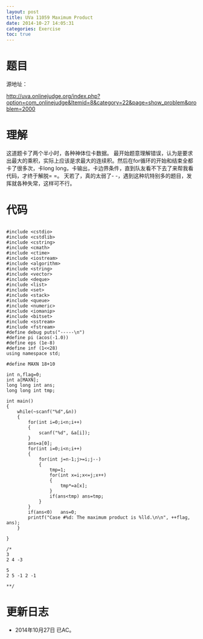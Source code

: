 ```yaml
---
layout: post
title: UVa 11059 Maximum Product
date: 2014-10-27 14:05:31
categories: Exercise
toc: true
---
```

# 题目
源地址：

http://uva.onlinejudge.org/index.php?option=com_onlinejudge&Itemid=8&category=22&page=show_problem&problem=2000

# 理解
这道题卡了两个半小时，各种神体位卡数据。
最开始题意理解错误，认为是要求出最大的乘积，实际上应该是求最大的连续积。然后在for循环的开始和结束全都卡了很多次，卡long long，卡输出，卡边界条件，直到队友看不下去了来帮我看代码，才终于解脱= =。
天若了，真的太弱了- -，遇到这种坑特别多的题目，发挥就各种失常，这样可不行。

<!-- more -->

# 代码

```

#include <cstdio>
#include <cstdlib>
#include <cstring>
#include <cmath>
#include <ctime>
#include <iostream>
#include <algorithm>
#include <string>
#include <vector>
#include <deque>
#include <list>
#include <set>
#include <stack>
#include <queue>
#include <numeric>
#include <iomanip>
#include <bitset>
#include <sstream>
#include <fstream>
#define debug puts("-----\n")
#define pi (acos(-1.0))
#define eps (1e-8)
#define inf (1<<28)
using namespace std;

#define MAXN 18+10

int n,flag=0;
int a[MAXN];
long long int ans;
long long int tmp;

int main()
{
    while(~scanf("%d",&n))
    {
        for(int i=0;i<n;i++)
        {
            scanf("%d", &a[i]);
        }
        ans=a[0];
        for(int i=0;i<n;i++)
        {
            for(int j=n-1;j>=i;j--)
            {
                tmp=1;
                for(int x=i;x<=j;x++)
                {
                    tmp*=a[x];
                }
                if(ans<tmp) ans=tmp;
            }
        }
        if(ans<0)   ans=0;
        printf("Case #%d: The maximum product is %lld.\n\n", ++flag, ans);
    }

}

/*
3
2 4 -3

5
2 5 -1 2 -1

**/

```

# 更新日志
- 2014年10月27日 已AC。